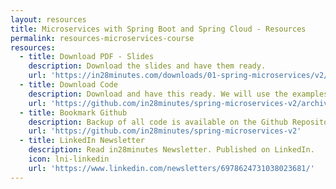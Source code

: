 ```yaml
---
layout: resources
title: Microservices with Spring Boot and Spring Cloud - Resources
permalink: resources-microservices-course
resources:
  - title: Download PDF - Slides
    description: Download the slides and have them ready.
    url: 'https://in28minutes.com/downloads/01-spring-microservices/v2/Microservices-V2-presentation.pdf'
  - title: Download Code
    description: Download and have this ready. We will use the examples during the course.
    url: 'https://github.com/in28minutes/spring-microservices-v2/archive/main.zip'
  - title: Bookmark Github
    description: Backup of all code is available on the Github Repository. 
    url: 'https://github.com/in28minutes/spring-microservices-v2'
  - title: LinkedIn Newsletter
    description: Read in28minutes Newsletter. Published on LinkedIn.
    icon: lni-linkedin
    url: 'https://www.linkedin.com/newsletters/6978624731038023681/'
---
```

